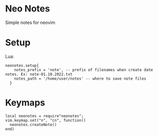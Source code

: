 # Neo Notes
Simple notes for neovim

# Setup
Lua:
```
neonotes.setup{
    notes_prefix = 'note', -- prefix of filenames when create date notes. Ex: note-01.10.2022.txt
    notes_path = '/home/user/notes' -- where to save note files
  }
```

# Keymaps
```
local neonotes = require"neonotes";
vim.keymap.set("n", "cn", function()
  neonotes.createNote()
end)
```
